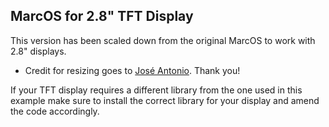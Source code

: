 ## MarcOS for 2.8" TFT Display

This version has been scaled down from the original MarcOS to work with 2.8" displays. 
* Credit for resizing goes to [José Antonio](https://www.youtube.com/watch?v=FbUO8qSiN_Q). Thank you!

If your TFT display requires a different library from the one used in this example make sure to install the correct library for your display and amend the code accordingly.
